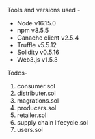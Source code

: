 Tools and versions used -

- Node v16.15.0
- npm v8.5.5
- Ganache client v2.5.4
- Truffle v5.5.12
- Solidity v0.5.16
- Web3.js v1.5.3

Todos-

1. consumer.sol
2. distributer.sol
3. magrations.sol
4. producers.sol
5. retailer.sol
6. supply chain lifecycle.sol
7. users.sol
